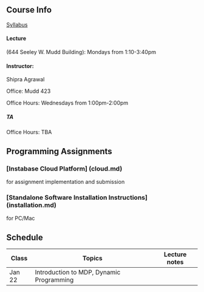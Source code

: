 ## Course Info

[Syllabus](Reinforcement%20Learning%20course%20syllabus.pdf)

#### Lecture 
(644 Seeley W. Mudd Building): Mondays from 1:10-3:40pm

#### Instructor: 
Shipra Agrawal

Office: Mudd 423

Office Hours: Wednesdays from 1:00pm-2:00pm



##### TA 
Office Hours: TBA

## Programming Assignments
### [Instabase Cloud Platform] (cloud.md) 
for assignment implementation and submission
### [Standalone Software Installation Instructions] (installation.md) 
for PC/Mac

## Schedule

| Class|Topics|  Lecture notes |
|------|------|----------------|
|Jan 22    | Introduction to MDP, Dynamic Programming     |                |
